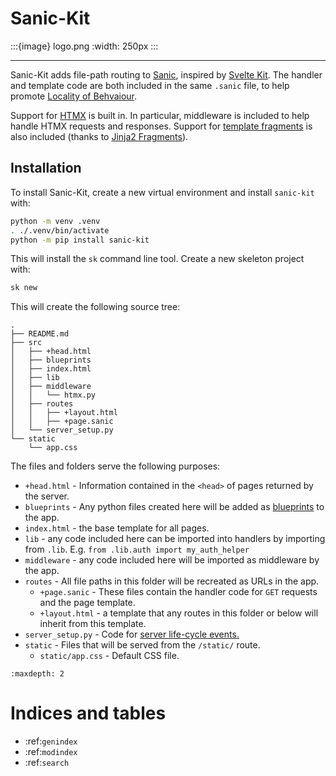 # Sanic-Kit

:::{image} logo.png
:width: 250px
:::

<hr>

Sanic-Kit adds file-path routing to [Sanic](https://sanic.dev/), inspired by
[Svelte Kit](http://kit.svelte.dev). The handler and template code are both
included in the same `.sanic` file, to help promote [Locality of
Behvaiour](https://htmx.org/essays/locality-of-behaviour/). 

Support for [HTMX](http://htmx.org) is built in. In particular, middleware is
included to help handle HTMX requests and responses. Support for
[template fragments](https://htmx.org/essays/template-fragments/) is also
included (thanks to [Jinja2 Fragments](https://github.com/sponsfreixes/jinja2-fragments)). 

## Installation

To install Sanic-Kit, create a new virtual environment and install `sanic-kit` with:

```bash
python -m venv .venv
. ./.venv/bin/activate
python -m pip install sanic-kit
```

This will install the `sk` command line tool. Create a new skeleton project with:

```bash
sk new
```

This will create the following source tree:

```
.
├── README.md
├── src
│   ├── +head.html
│   ├── blueprints
│   ├── index.html
│   ├── lib
│   ├── middleware
│   │   └── htmx.py
│   ├── routes
│   │   ├── +layout.html
│   │   ├── +page.sanic
│   └── server_setup.py
└── static
    └── app.css
```

The files and folders serve the following purposes:

- `+head.html` - Information contained in the `<head>` of pages returned by the server.
- `blueprints` - Any python files created here will be added as
   [blueprints](https://sanic.dev/en/guide/best-practices/blueprints.html) to the app.
- `index.html` - the base template for all pages.
- `lib` - any code included here can be imported into handlers by importing from `.lib`. E.g. `from .lib.auth import my_auth_helper`
- `middleware` - any code included here will be imported as middleware by the app.
- `routes` - All file paths in this folder will be recreated as URLs in the app. 
   - `+page.sanic` - These files contain the handler code for `GET` requests and the page template.
   - `+layout.html` - a template that any routes in this folder or below will inherit from this template.
- `server_setup.py` - Code for [server life-cycle events.](https://sanic.dev/en/guide/basics/listeners.html#attaching-a-listener)
- `static` - Files that will be served from the `/static/` route.
   - `static/app.css` - Default CSS file.


```{toctree}
:maxdepth: 2
```
# Indices and tables

* :ref:`genindex`
* :ref:`modindex`
* :ref:`search`
